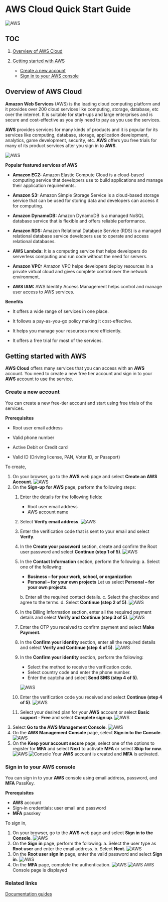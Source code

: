
# AWS Cloud Quick Start Guide
![AWS](https://www.logo.wine/a/logo/Amazon_Web_Services/Amazon_Web_Services-Logo.wine.svg)

## TOC
1. [Overview of AWS Cloud](https://github.com/NagendraHV/markdown/edit/main/QSG_AWS_nagendra.md#overview-of-aws-cloud)
2. [Getting started with AWS](https://github.com/NagendraHV/markdown/edit/main/QSG_AWS_nagendra.md#getting-started-with-aws)

	* [Create a new account](https://github.com/NagendraHV/markdown/edit/main/QSG_AWS_nagendra.md#create-a-new-account)
	* [Sign in to your AWS console](https://github.com/NagendraHV/markdown/edit/main/QSG_AWS_nagendra.md#sign-in-to-your-aws-console)	
	
## Overview of AWS Cloud

**Amazon Web Services** (AWS) is the leading cloud computing platform and it provides over 200 cloud services like computing, storage, database, etc over the internet. It is suitable for start-ups and large enterprises and is secure and cost-effective as you only need to pay as you use the services.

**AWS** provides services for many kinds of products and it is popular for its services like computing, database, storage, application development, analytics, game development, security, etc. **AWS** offers you free trials for many of its product services after you sign in to **AWS**.

![AWS](https://github.com/NagendraHV/markdown/blob/b4f0fbc5ce355d41b8d9f46b408f79e0f80f36ba/images/graphoc.png)


**Popular featured services of AWS**

* **Amazon EC2:** Amazon Elastic Compute Cloud is a cloud-based computing service that developers use to build applications and manage their application requirements.

* **Amazon S3:** Amazon Simple Storage Service is a cloud-based storage service that can be used for storing data and developers can access it for computing.

* **Amazon DynamoDB:** Amazon  DynamoDB is a managed NoSQL database service that is flexible and offers reliable performance.

* **Amazon RDS:** Amazon Relational Database Service (RDS) is a managed relational database service developers use to operate and access relational databases.

* **AWS Lambda:**   It is  a  computing service that helps developers do serverless computing and run code without the need for servers.

* **Amazon VPC:** Amazon VPC helps developers deploy resources in a private virtual cloud and gives complete control over the network environment.

* **AWS IAM:** AWS Identity Access Management helps control and manage user access to AWS services.

**Benefits**

* It offers a wide range of services in one place.

* It follows a pay-as-you-go policy making it cost-effective.

* It helps you manage your resources more efficiently.

* It offers a free trial for most of the services.

## Getting started with AWS
**AWS  Cloud** offers many services that you can access with an **AWS** account. You need to create a new free tier account and sign in to your **AWS** account to use the service.
### Create a new account
You can create a new free-tier account and start using free trials of the services.

**Prerequisites**

*	Root user email address

*	Valid phone number

*	Active Debit or Credit card

*	Valid ID (Driving license, PAN, Voter ID, or Passport)


To create,

1. On your browser, go to the **AWS** web page and select **Create an AWS Account.**
![AWS](https://github.com/NagendraHV/markdown/blob/b8be5270ddd303c399283487bf445f93a674a532/images/AWS0.png)
3. On the **Sign-up** **for AWS** page, perform the following steps:
	1. Enter the details for the following fields:
		*	Root user email address
		*	AWS account name
	2. Select **Verify email address**.
![AWS](https://github.com/NagendraHV/markdown/blob/077ba938087a218dbc629459799c02fac6f68b62/images/aws1.png)
	4.  Enter the verification code that is sent to your email and select **Verify**.
	5. In the **Create your password** section, create and confirm the Root user password and select **Continue (step 1 of 5)**.
![AWS](https://github.com/NagendraHV/markdown/blob/077ba938087a218dbc629459799c02fac6f68b62/images/aws3.png)
	6. In the **Contact Information** section, perform the following:
		a. Select one of the following:
		*	**Business – for your work, school, or organization**
		*	**Personal – for your own projects**
Let us select **Personal – for your own projects**.	

		b. Enter all the required contact details. 
		c.    Select the checkbox and  agree to the terms.
		d.   Select **Continue (step 2 of 5)**.
		![AWS](https://github.com/NagendraHV/markdown/blob/077ba938087a218dbc629459799c02fac6f68b62/images/aws4.png)
		

	6.   In the Billing Information section, enter all the required payment details and select **Verify and Continue (step 3 of 5)**.
	![AWS](https://github.com/NagendraHV/markdown/blob/077ba938087a218dbc629459799c02fac6f68b62/images/aws5.png)
	7.   Enter the OTP you received to confirm payment and select **Make** **Payment.**
	8.  In the **Confirm your identity** section, enter all the required details and select **Verify and Continue (step 4 of 5)**.
![AWS](https://github.com/NagendraHV/markdown/blob/077ba938087a218dbc629459799c02fac6f68b62/images/aws6.png)
	9.  In the **Confirm your identity** section, perform the following:
		*   Select the method to receive the verification code.  
		*  Select country code and enter the phone number.
		* Enter the captcha and select **Send SMS (step 4 of 5)**. 

		 ![AWS](https://github.com/NagendraHV/markdown/blob/077ba938087a218dbc629459799c02fac6f68b62/images/AWS7.png)
	10.  Enter the verification code you received and select **Continue (step 4 of 5)**.
![AWS](https://github.com/NagendraHV/markdown/blob/077ba938087a218dbc629459799c02fac6f68b62/images/aws8.png)
	11.  Select your desired plan for your **AWS** account or select **Basic support - Free** and select **Complete sign up**.
![AWS](https://github.com/NagendraHV/markdown/blob/077ba938087a218dbc629459799c02fac6f68b62/images/aws9.png)
4.  Select **Go to the AWS Management Console**.
![AWS](https://github.com/NagendraHV/markdown/blob/077ba938087a218dbc629459799c02fac6f68b62/images/aws10.png)
5.  On the **AWS Management Console** page, select **Sign in to the Console**.
![AWS](https://github.com/NagendraHV/markdown/blob/077ba938087a218dbc629459799c02fac6f68b62/images/aws11.png)
6.  On the **Keep your account secure** page, select one of the options to register for **MFA** and select **Next** to activate **MFA** or select **Skip for now**.
![AWS](https://github.com/NagendraHV/markdown/blob/077ba938087a218dbc629459799c02fac6f68b62/images/MFA1.png)
![Console](https://github.com/NagendraHV/markdown/blob/077ba938087a218dbc629459799c02fac6f68b62/images/aws12.png)
Your **AWS** account is created and **MFA** is activated.	
	

### Sign in to your AWS console
You can sign in to your **AWS** console using email address, password, and **MFA** PassKey.

**Prerequisites**
*	**AWS** account
*	Sign-in credentials: user email and password
*	**MFA** passkey


To sign in,
1. On your browser, go to the **AWS** web page and select **Sign in to the Console**.
![AWS](https://github.com/NagendraHV/markdown/blob/077ba938087a218dbc629459799c02fac6f68b62/images/sign%20in0.png)
2. On the **Sign** **in** page, perform the following:
	a. Select the user type as **Root user** and enter the email address.
	b. Select **Next.**
	![AWS](https://github.com/NagendraHV/markdown/blob/077ba938087a218dbc629459799c02fac6f68b62/images/sign%20in2.png)
3.   On the **Root user sign** **in** page, enter the valid password and select **Sign** **in**.
![AWS](https://github.com/NagendraHV/markdown/blob/077ba938087a218dbc629459799c02fac6f68b62/images/sign%20in3.png)
4.  On the **MFA** page, complete the authentication.
![AWS](https://github.com/NagendraHV/markdown/blob/077ba938087a218dbc629459799c02fac6f68b62/images/sign%20in4.png)
![AWS](https://github.com/NagendraHV/markdown/blob/077ba938087a218dbc629459799c02fac6f68b62/images/aws12.png)
AWS Console page is displayed
### **Related links**
  [Documentation guides](https://docs.aws.amazon.com/?nc2=h_ql_exm_doc)
